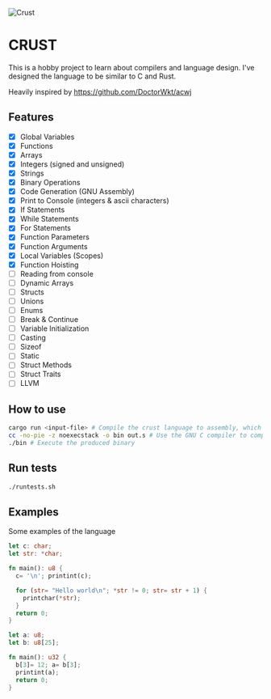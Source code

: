 ![Crust](https://github.com/almontasser/crust/assets/19656179/6ac3df79-264b-464b-a180-11d1870445c8)

# CRUST

This is a hobby project to learn about compilers and language design. I've designed the language to be similar to C and Rust.

Heavily inspired by https://github.com/DoctorWkt/acwj

## Features

- [x] Global Variables
- [x] Functions
- [x] Arrays
- [x] Integers (signed and unsigned)
- [x] Strings
- [x] Binary Operations
- [x] Code Generation (GNU Assembly)
- [x] Print to Console (integers & ascii characters)
- [x] If Statements
- [x] While Statements
- [x] For Statements
- [x] Function Parameters
- [x] Function Arguments
- [x] Local Variables (Scopes)
- [x] Function Hoisting
- [ ] Reading from console
- [ ] Dynamic Arrays
- [ ] Structs
- [ ] Unions
- [ ] Enums
- [ ] Break & Continue
- [ ] Variable Initialization
- [ ] Casting
- [ ] Sizeof
- [ ] Static
- [ ] Struct Methods
- [ ] Struct Traits
- [ ] LLVM

## How to use

```sh
cargo run <input-file> # Compile the crust language to assembly, which will be written to out.s
cc -no-pie -z noexecstack -o bin out.s # Use the GNU C compiler to compile and link the assembly code to an executable file
./bin # Execute the produced binary
```

## Run tests

```sh
./runtests.sh
```

## Examples

Some examples of the language

```rust
let c: char;
let str: *char;

fn main(): u8 {
  c= '\n'; printint(c);

  for (str= "Hello world\n"; *str != 0; str= str + 1) {
    printchar(*str);
  }
  return 0;
}
```

```rust
let a: u8;
let b: u8[25];

fn main(): u32 {
  b[3]= 12; a= b[3];
  printint(a);
  return 0;
}
```

